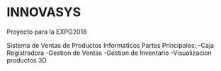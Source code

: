# INNOVASYS
Proyecto para la EXPO2018

Sistema de Ventas de Productos Informaticos
Partes Principales:
-Caja Registradora
-Gestion de Ventas
-Gestion de Inventario
-Visualizacion productos 3D
